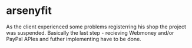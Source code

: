 # arsenyfit
As the client experienced some problems registerring his shop the project was suspended. Basically the last step - recieving Webmoney and/or PayPal APIes and futher implementing have to be done.
